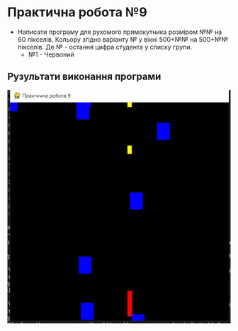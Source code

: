 # Практична робота №9
- Написати програму для рухомого прямокутника розміром №№ на 60 пікселів, Кольору згідно варіанту № у вікні 500+№№ на 500+№№ пікселів.  Де № - остання цифра студента у списку групи.
    - №1 - Червоний

## Рузультати виконання програми
![9-1 result](https://github.com/whiteman1989/Python_practical_work_9/blob/master/images/work_res_9-1.jpg?raw=true)